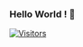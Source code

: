 ### Hello World ! 👋

[![Visitors](https://api.visitorbadge.io/api/visitors?path=akumar901&countColor=%23263759)](https://visitorbadge.io/status?path=akumar901)

<!--
**akumar901/akumar901** is a ✨ _special_ ✨ repository because its `README.md` (this file) appears on your GitHub profile.

Here are some ideas to get you started:

- 🔭 I’m currently working on ...
- 🌱 I’m currently learning ...
- 👯 I’m looking to collaborate on ...
- 🤔 I’m looking for help with ...
- 💬 Ask me about ...
- 📫 How to reach me: ...
- 😄 Pronouns: ...
- ⚡ Fun fact: ...
-->
